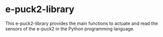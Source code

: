 # e-puck2-library
This e-puck2-library provides the main functions to actuate and read the sensors of the e-puck2 in the Python programming language.
